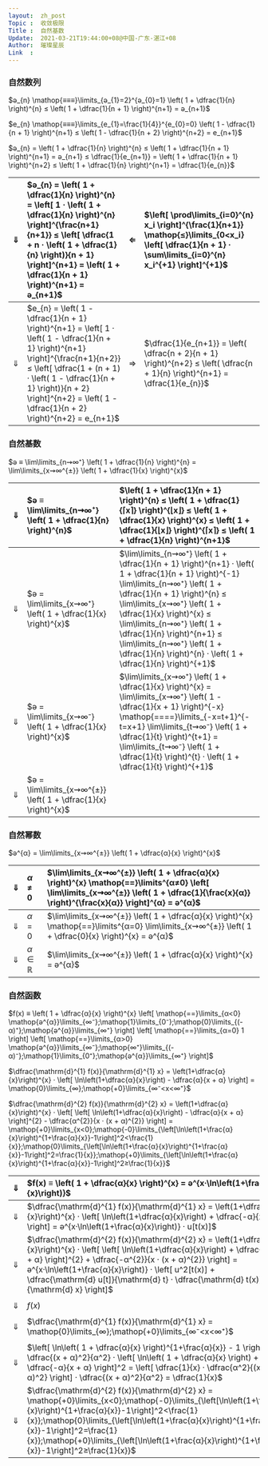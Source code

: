 ```yaml
---
layout:  zh_post
Topic :  收敛极限
Title :  自然基数
Update:  2021-03-21T19:44:00+08@中国-广东-湛江+08
Author:  璀璨星辰
Link  :
---
```


### 自然数列

$ә_{n} \mathop{≡≡≡}\limits_{ә_{1}=2}^{ә_{0}=1} \left( 1 + \dfrac{1}{n} \right)^{n} ≤ \left( 1 + \dfrac{1}{n + 1} \right)^{n+1} = ә_{n+1}$

$e_{n} \mathop{≡≡≡}\limits_{e_{1}=\frac{1}{4}}^{e_{0}=0} \left( 1 - \dfrac{1}{n + 1} \right)^{n+1} ≤ \left( 1 - \dfrac{1}{n + 2} \right)^{n+2} = e_{n+1}$

$ә_{n} = \left( 1 + \dfrac{1}{n} \right)^{n} ≤ \left( 1 + \dfrac{1}{n + 1} \right)^{n+1} = ә_{n+1} ≤ \dfrac{1}{e_{n+1}} = \left( 1 + \dfrac{1}{n + 1} \right)^{n+2} ≤ \left( 1 + \dfrac{1}{n} \right)^{n+1} = \dfrac{1}{e_{n}}$

| $⇓$  | $ә_{n} = \left( 1 + \dfrac{1}{n} \right)^{n} = \left[ 1 · \left( 1 + \dfrac{1}{n} \right)^{n} \right]^{\frac{n+1}{n+1}} ≤ \left[ \dfrac{1 + n · \left( 1 + \dfrac{1}{n} \right)}{n + 1} \right]^{n+1} = \left( 1 + \dfrac{1}{n + 1} \right)^{n+1} = ә_{n+1}$ | $⇐$  | $\left[ \prod\limits_{i=0}^{n} x_i \right]^{\frac{1}{n+1}} \mathop{≤}\limits_{0<x_i} \left[ \dfrac{1}{n + 1} · \sum\limits_{i=0}^{n} x_i^{+1} \right]^{+1}$ |
| :--: | :----------------------------------------------------------- | :--: | :----------------------------------------------------------- |
| $⇓$  | $e_{n} = \left( 1 - \dfrac{1}{n + 1} \right)^{n+1} = \left[ 1 · \left( 1 - \dfrac{1}{n + 1} \right)^{n+1} \right]^{\frac{n+1}{n+2}} ≤ \left[ \dfrac{1 + (n + 1) · \left( 1 - \dfrac{1}{n + 1} \right)}{n + 2} \right]^{n+2} = \left( 1 - \dfrac{1}{n + 2} \right)^{n+2} = e_{n+1}$ | $⇒$  | $\dfrac{1}{e_{n+1}} = \left( \dfrac{n + 2}{n + 1} \right)^{n+2} ≤ \left( \dfrac{n + 1}{n} \right)^{n+1} = \dfrac{1}{e_{n}}$ |

### 自然基数

$ә ≡ \lim\limits_{n⇝∞⁺} \left( 1 + \dfrac{1}{n} \right)^{n} = \lim\limits_{x⇝∞^{±}} \left( 1 + \dfrac{1}{x} \right)^{x}$

| $⇓$  | $ә ≡ \lim\limits_{n⇝∞⁺} \left( 1 + \dfrac{1}{n} \right)^{n}$ | $\left( 1 + \dfrac{1}{n + 1} \right)^{n} ≤ \left( 1 + \dfrac{1}{⌈x⌉} \right)^{⌊x⌋} ≤ \left( 1 + \dfrac{1}{x} \right)^{x} ≤ \left( 1 + \dfrac{1}{⌊x⌋} \right)^{⌈x⌉} ≤ \left( 1 + \dfrac{1}{n} \right)^{n+1}$ |
| :--: | :----------------------------------------------------------- | :----------------------------------------------------------- |
| $⇓$  | $ә = \lim\limits_{x⇝∞⁺} \left( 1 + \dfrac{1}{x} \right)^{x}$ | $\lim\limits_{n⇝∞⁺} \left( 1 + \dfrac{1}{n + 1} \right)^{n+1} · \left( 1 + \dfrac{1}{n + 1} \right)^{-1} \lim\limits_{n⇝∞⁺} \left( 1 + \dfrac{1}{n + 1} \right)^{n} ≤ \lim\limits_{x⇝∞⁺} \left( 1 + \dfrac{1}{x} \right)^{x} ≤ \lim\limits_{n⇝∞⁺} \left( 1 + \dfrac{1}{n} \right)^{n+1} ≤ \lim\limits_{n⇝∞⁺} \left( 1 + \dfrac{1}{n} \right)^{n} · \left( 1 + \dfrac{1}{n} \right)^{+1}$ |
| $⇓$  | $ә = \lim\limits_{x⇝∞⁻} \left( 1 + \dfrac{1}{x} \right)^{x}$ | $\lim\limits_{x⇝∞⁺} \left( 1 + \dfrac{1}{x} \right)^{x} = \lim\limits_{x⇝∞⁺} \left( 1 - \dfrac{1}{x + 1} \right)^{-x} \mathop{====}\limits_{-x=t+1}^{-t=x+1} \lim\limits_{t⇝∞⁻} \left( 1 + \dfrac{1}{t} \right)^{t+1} = \lim\limits_{t⇝∞⁻} \left( 1 + \dfrac{1}{t} \right)^{t} · \left( 1 + \dfrac{1}{t} \right)^{+1}$ |
| $⇓$  | $ә = \lim\limits_{x⇝∞^{±}} \left( 1 + \dfrac{1}{x} \right)^{x}$ |                                                              |

### 自然幂数

$ә^{α} = \lim\limits_{x⇝∞^{±}} \left( 1 + \dfrac{α}{x} \right)^{x}$

| $⇓$  | $α ≠ 0$ | $\lim\limits_{x⇝∞^{±}} \left( 1 + \dfrac{α}{x} \right)^{x} \mathop{==}\limits^{α≠0} \left[ \lim\limits_{x⇝∞^{±}} \left( 1 + \dfrac{1}{\frac{x}{α}} \right)^{\frac{x}{α}} \right]^{α} = ә^{α}$ |
| :--: | :------ | :----------------------------------------------------------- |
| $⇓$  | $α = 0$ | $\lim\limits_{x⇝∞^{±}} \left( 1 + \dfrac{α}{x} \right)^{x} \mathop{==}\limits^{α=0} \lim\limits_{x⇝∞^{±}} \left( 1 + \dfrac{0}{x} \right)^{x} = ә^{α}$ |
| $⇓$  | $α∈ℝ$   | $\lim\limits_{x⇝∞^{±}} \left( 1 + \dfrac{α}{x} \right)^{x} = ә^{α}$ |

### 自然函数

$f(x) ≡ \left( 1 + \dfrac{α}{x} \right)^{x} \left[ \mathop{==}\limits_{α<0} \mathop{ә^{α}}\limits_{∞⁻};\mathop{1}\limits_{0⁻};\mathop{0}\limits_{(-α)⁺};\mathop{ә^{α}}\limits_{∞⁺} \right] \left[ \mathop{==}\limits_{α=0} 1 \right] \left[ \mathop{==}\limits_{α>0} \mathop{ә^{α}}\limits_{∞⁻};\mathop{∞⁺}\limits_{(-α)⁻};\mathop{1}\limits_{0⁺};\mathop{ә^{α}}\limits_{∞⁺} \right]$

$\dfrac{\mathrm{d}^{1} f(x)}{\mathrm{d}^{1} x} = \left(1+\dfrac{α}{x}\right)^{x} · \left[ \ln\left(1+\dfrac{α}{x}\right) - \dfrac{α}{x + α} \right] = \mathop{0}\limits_{∞};\mathop{+0}\limits_{∞⁻<x<∞⁺}$

$\dfrac{\mathrm{d}^{2} f(x)}{\mathrm{d}^{2} x} = \left(1+\dfrac{α}{x}\right)^{x} · \left[ \left[ \ln\left(1+\dfrac{α}{x}\right) - \dfrac{α}{x + α} \right]^{2} - \dfrac{α^{2}}{x · (x + α)^{2}} \right] = \mathop{+0}\limits_{x<0};\mathop{-0}\limits_{\left[\ln\left(1+\frac{α}{x}\right)^{1+\frac{α}{x}}-1\right]^2<\frac{1}{x}};\mathop{0}\limits_{\left[\ln\left(1+\frac{α}{x}\right)^{1+\frac{α}{x}}-1\right]^2=\frac{1}{x}};\mathop{+0}\limits_{\left[\ln\left(1+\frac{α}{x}\right)^{1+\frac{α}{x}}-1\right]^2≥\frac{1}{x}}$

| $⇓$  | $f(x) ≡ \left( 1 + \dfrac{α}{x} \right)^{x} = ә^{x·\ln\left(1+\frac{α}{x}\right)}$ | $⇒$  | $u[t(x)] \mathop{≡≡≡≡≡}\limits_{x·(x + α)>0}^{t=\frac{α}{x}>-1} \ln\left( 1 + \dfrac{α}{x} \right) + x · \dfrac{1}{1 + \dfrac{α}{x}} · \dfrac{-α}{x^2} = \ln(1 + t) + \dfrac{-t}{1 + t} ≥ \mathop{0}\limits_{u[0]}$ |
| :--: | :----------------------------------------------------------- | :--: | :----------------------------------------------------------- |
| $⇓$  | $\dfrac{\mathrm{d}^{1} f(x)}{\mathrm{d}^{1} x} = \left(1+\dfrac{α}{x}\right)^{x} · \left[ \ln\left(1+\dfrac{α}{x}\right) + \dfrac{-α}{x + α} \right] = ә^{x·\ln\left(1+\frac{α}{x}\right)} · u[t(x)]$ | $⇒$  | $\dfrac{\mathrm{d} u[t]}{\mathrm{d} t} = \dfrac{1}{1 + t} + \dfrac{-1}{1 + t} + \dfrac{t}{(1 + t)^2} = \dfrac{t}{(1 + t)^2} = \mathop{-0}\limits_{-1<t<0};\mathop{0}\limits_{t=0};\mathop{+0}\limits_{t>0}$ |
| $⇓$  | $\dfrac{\mathrm{d}^{2} f(x)}{\mathrm{d}^{2} x} = \left(1+\dfrac{α}{x}\right)^{x} · \left[ \left[ \ln\left(1+\dfrac{α}{x}\right) + \dfrac{-α}{x + α} \right]^{2} + \dfrac{-α^{2}}{x · (x + α)^{2}} \right] = ә^{x·\ln\left(1+\frac{α}{x}\right)} · \left[ u^2[t(x)] + \dfrac{\mathrm{d} u[t]}{\mathrm{d} t} · \dfrac{\mathrm{d} t(x)}{\mathrm{d} x} \right]$ | $⇒$  | $\dfrac{\mathrm{d} u[t]}{\mathrm{d} t} · \dfrac{\mathrm{d} t(x)}{\mathrm{d} x} = \dfrac{t}{(1 + t)^2} · \dfrac{-α}{x^2} = \dfrac{t^2}{(1 + t)^2} · \dfrac{-1}{x} = \mathop{+0}\limits_{x<0};\mathop{∞⁺}\limits_{x=0⁻};\mathop{∞⁻}\limits_{x=0⁺};\mathop{-0}\limits_{x>0}$ |
|      |                                                              |      |                                                              |
| $⇓$  | $f(x)$                                                       | $⇐$  |                                                              |
|      |                                                              |      |                                                              |
| $⇓$  | $\dfrac{\mathrm{d}^{1} f(x)}{\mathrm{d}^{1} x} = \mathop{0}\limits_{∞};\mathop{+0}\limits_{∞⁻<x<∞⁺}$ | $⇐$  | $u[0] \mathop{==}\limits_{x=∞}^{t=0} 0$                      |
|      |                                                              |      |                                                              |
| $⇓$  | $\left[ \ln\left( 1 + \dfrac{α}{x} \right)^{1+\frac{α}{x}} - 1 \right]^2 = \dfrac{(x + α)^2}{α^2} · \left[ \ln\left( 1 + \dfrac{α}{x} \right) + \dfrac{-α}{x + α} \right]^2 = \left[ \dfrac{1}{x} · \dfrac{α^2}{(x + α)^2} \right] · \dfrac{(x + α)^2}{α^2} = \dfrac{1}{x}$ | $⇐$  | $\dfrac{\mathrm{d}^2 f(x)}{\mathrm{d}^2 x} \mathop{==}\limits_{x>0} 0$ |
| $⇓$  | $\dfrac{\mathrm{d}^{2} f(x)}{\mathrm{d}^{2} x} = \mathop{+0}\limits_{x<0};\mathop{-0}\limits_{\left[\ln\left(1+\frac{α}{x}\right)^{1+\frac{α}{x}}-1\right]^2<\frac{1}{x}};\mathop{0}\limits_{\left[\ln\left(1+\frac{α}{x}\right)^{1+\frac{α}{x}}-1\right]^2=\frac{1}{x}};\mathop{+0}\limits_{\left[\ln\left(1+\frac{α}{x}\right)^{1+\frac{α}{x}}-1\right]^2≥\frac{1}{x}}$ |      |                                                              |

